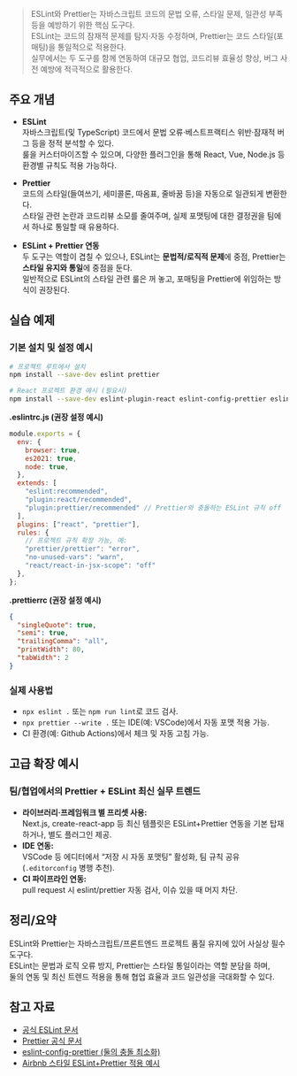 > ESLint와 Prettier는 자바스크립트 코드의 문법 오류, 스타일 문제, 일관성 부족 등을 예방하기 위한 핵심 도구다.  
> ESLint는 코드의 잠재적 문제를 탐지·자동 수정하며, Prettier는 코드 스타일(포매팅)을 통일적으로 적용한다.  
> 실무에서는 두 도구를 함께 연동하여 대규모 협업, 코드리뷰 효율성 향상, 버그 사전 예방에 적극적으로 활용한다.

## 주요 개념

- **ESLint**  
  자바스크립트(및 TypeScript) 코드에서 문법 오류·베스트프랙티스 위반·잠재적 버그 등을 정적 분석할 수 있다.  
  룰을 커스터마이즈할 수 있으며, 다양한 플러그인을 통해 React, Vue, Node.js 등 환경별 규칙도 적용 가능하다.

- **Prettier**  
  코드의 스타일(들여쓰기, 세미콜론, 따옴표, 줄바꿈 등)을 자동으로 일관되게 변환한다.  
  스타일 관련 논란과 코드리뷰 소모를 줄여주며, 실제 포맷팅에 대한 결정권을 팀에서 하나로 통일할 때 유용하다.

- **ESLint + Prettier 연동**  
  두 도구는 역할이 겹칠 수 있으나, ESLint는 **문법적/로직적 문제**에 중점, Prettier는 **스타일 유지와 통일**에 중점을 둔다.  
  일반적으로 ESLint의 스타일 관련 룰은 꺼 놓고, 포매팅을 Prettier에 위임하는 방식이 권장된다.

## 실습 예제

### 기본 설치 및 설정 예시

```bash
# 프로젝트 루트에서 설치
npm install --save-dev eslint prettier

# React 프로젝트 환경 예시 (필요시)
npm install --save-dev eslint-plugin-react eslint-config-prettier eslint-plugin-prettier
```

**.eslintrc.js (권장 설정 예시)**
```js
module.exports = {
  env: {
    browser: true,
    es2021: true,
    node: true,
  },
  extends: [
    "eslint:recommended",
    "plugin:react/recommended",
    "plugin:prettier/recommended" // Prettier와 충돌하는 ESLint 규칙 off
  ],
  plugins: ["react", "prettier"],
  rules: {
    // 프로젝트 규칙 확장 가능, 예:
    "prettier/prettier": "error",
    "no-unused-vars": "warn",
    "react/react-in-jsx-scope": "off"
  },
};
```

**.prettierrc (권장 설정 예시)**
```json
{
  "singleQuote": true,
  "semi": true,
  "trailingComma": "all",
  "printWidth": 80,
  "tabWidth": 2
}
```

### 실제 사용법

- `npx eslint .` 또는 `npm run lint`로 코드 검사.
- `npx prettier --write .` 또는 IDE(예: VSCode)에서 자동 포맷 적용 가능.
- CI 환경(예: Github Actions)에서 체크 및 자동 고침 가능.

## 고급 확장 예시

### 팀/협업에서의 Prettier + ESLint 최신 실무 트렌드

- **라이브러리·프레임워크 별 프리셋 사용:**  
  Next.js, create-react-app 등 최신 템플릿은 ESLint+Prettier 연동을 기본 탑재하거나, 별도 플러그인 제공.
- **IDE 연동:**  
  VSCode 등 에디터에서 “저장 시 자동 포맷팅” 활성화, 팀 규칙 공유(`.editorconfig` 병행 추천).
- **CI 파이프라인 연동:**  
  pull request 시 eslint/prettier 자동 검사, 이슈 있을 때 머지 차단.

## 정리/요약

ESLint와 Prettier는 자바스크립트/프론트엔드 프로젝트 품질 유지에 있어 사실상 필수 도구다.  
ESLint는 문법과 로직 오류 방지, Prettier는 스타일 통일이라는 역할 분담을 하며,  
둘의 연동 및 최신 트렌드 적용을 통해 협업 효율과 코드 일관성을 극대화할 수 있다.

## 참고 자료

- [공식 ESLint 문서](https://eslint.org/docs/latest/use/)
- [Prettier 공식 문서](https://prettier.io/docs/en/index.html)
- [eslint-config-prettier (둘의 충돌 최소화)](https://github.com/prettier/eslint-config-prettier)
- [Airbnb 스타일 ESLint+Prettier 적용 예시](https://github.com/airbnb/javascript)
